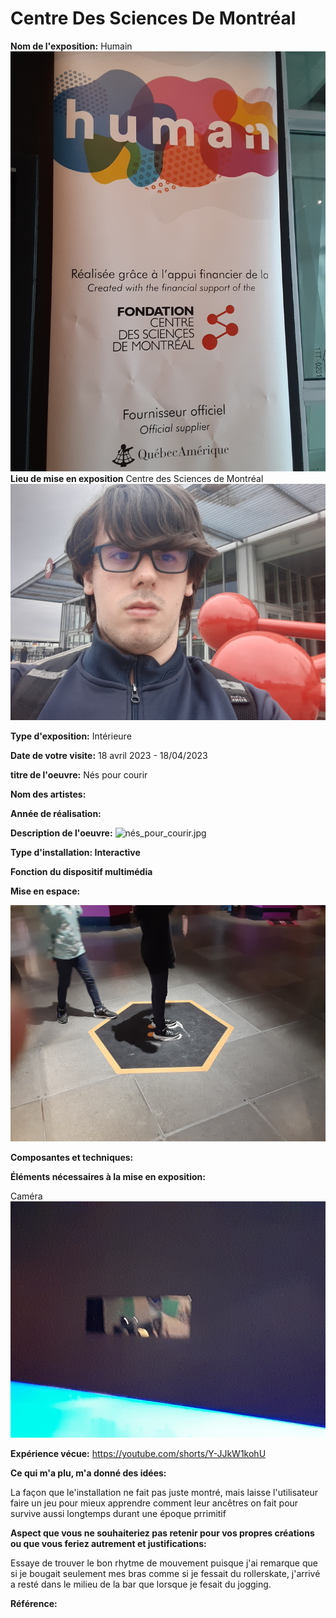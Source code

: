 # Centre Des Sciences De Montréal

**Nom de l'exposition:**
Humain
![human_expo.jpg](media/human_expo.jpg)
**Lieu de mise en exposition**
Centre des Sciences de Montréal
![entre_centre_science.jpg](media/entre_centre_science.jpg)

**Type d'exposition:**
Intérieure

**Date de votre visite:**
18 avril 2023 - 18/04/2023 

**titre de l'oeuvre:**
Nés pour courir

**Nom des artistes:**


**Année de réalisation:** 


**Description de l'oeuvre:**
![nés_pour_courir.jpg](media/nés_pour_courir.jpg)

**Type d'installation: Interactive**


**Fonction du dispositif multimédia**

**Mise en espace:**

![hexagone_courir.jpg](media/hexagone_courir.jpg)

**Composantes et techniques:**


**Éléments nécessaires à la mise en exposition:**

Caméra
![camera_courir.jpg](media/camera_courir.jpg)

**Expérience vécue:**
https://youtube.com/shorts/Y-JJkW1kohU

**Ce qui m'a plu, m'a donné des idées:**

La façon que le'installation ne fait pas juste montré, mais laisse l'utilisateur faire un jeu pour mieux apprendre comment leur ancêtres on fait pour survive aussi longtemps durant une époque prrimitif

**Aspect que vous ne souhaiteriez pas retenir pour vos propres créations ou que vous feriez autrement et justifications:**

Essaye de trouver le bon rhytme de mouvement puisque j'ai remarque que si je bougait seulement mes bras comme si je fessait du rollerskate, j'arrivé a resté dans le milieu de la bar que lorsque je fesait du jogging.

**Référence:**


